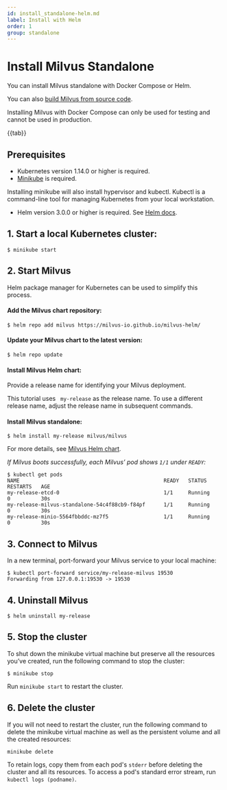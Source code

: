 ```yaml
---
id: install_standalone-helm.md
label: Install with Helm 
order: 1
group: standalone
---
```


# Install Milvus Standalone

You can install Milvus standalone with Docker Compose or Helm.

You can also [build Milvus from source code](https://github.com/milvus-io/milvus#to-start-developing-milvus).

<div class="alert note">
Installing Milvus with Docker Compose can only be used for testing and cannot be used in production.
</div>

{{tab}}

## Prerequisites
- Kubernetes version 1.14.0 or higher is required.
- [Minikube](https://kubernetes.io/docs/tasks/tools/install-minikube/) is required.

<div class="alert note">
Installing minikube will also install hypervisor and kubectl. Kubectl is a command-line tool for managing Kubernetes from your local workstation.
</div>

- Helm version 3.0.0 or higher is required. See [Helm docs](https://helm.sh/docs/).

## 1. Start a local Kubernetes cluster:
```
$ minikube start
```

## 2. Start Milvus
<div class="alert note">
Helm package manager for Kubernetes can be used to simplify this process.
</div>

#### Add the Milvus chart repository:
```
$ helm repo add milvus https://milvus-io.github.io/milvus-helm/
```

#### Update your Milvus chart to the latest version: 
```
$ helm repo update
```

#### Install Milvus Helm chart:
Provide a release name for identifying your Milvus deployment.

<div class="alert note">
This tutorial uses <code> my-release</code> as the release name. To use a different release name, adjust the release name in subsequent commands.
</div>

#### Install Milvus standalone:
```
$ helm install my-release milvus/milvus
```

<div class="alert note">
For more details, see <a href="https://artifacthub.io/packages/helm/milvus/milvus">Milvus Helm chart</a>.
</div>


*If Milvus boots successfully, each Milvus’ pod shows `1/1` under `READY`:*
```
$ kubectl get pods
NAME                                               READY   STATUS      RESTARTS   AGE
my-release-etcd-0                                  1/1     Running     0          30s
my-release-milvus-standalone-54c4f88cb9-f84pf      1/1     Running     0          30s
my-release-minio-5564fbbddc-mz7f5                  1/1     Running     0          30s
```

## 3. Connect to Milvus
In a new terminal, port-forward your Milvus service to your local machine:
```
$ kubectl port-forward service/my-release-milvus 19530
Forwarding from 127.0.0.1:19530 -> 19530
```

## 4. Uninstall Milvus
```
$ helm uninstall my-release
```

## 5. Stop the cluster
To shut down the minikube virtual machine but preserve all the resources you’ve created, run the following command to stop the cluster:
```
$ minikube stop
```

<div class="alert note">
Run <code>minikube start</code> to restart the cluster.
</div>

## 6. Delete the cluster
If you will not need to restart the cluster, run the following command to delete the minikube virtual machine as well as the persistent volume and all the created resources:
```
minikube delete
```

<div class="alert note">
To retain logs,  copy them from each pod's <code>stderr</code> before deleting the cluster and all its resources. To access a pod's standard error stream, run <code>kubectl logs (podname)</code>.
</div>
